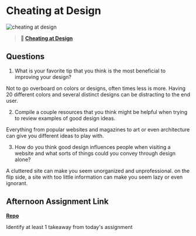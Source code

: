 # Cheating at Design

![cheating at design](https://bcw.blob.core.windows.net/public/img/courses/5247609446691139)

> **📖 [Cheating at Design](https://codeworksacademy.com/fs-student-guide/resources/wk1/04-Cheating-at-Design)**

## Questions

1. What is your favorite tip that you think is the most beneficial to improving your design?

Not to go overboard on colors or designs, often times less is more.  Having 20 different colors and several distinct designs can be distracting to the end user. 

2. Compile a couple resources that you think might be helpful when trying to review examples of good design ideas.

Everything from popular websites and magazines to art or even architecture can give you different ideas to play with. 

3. How do you think good design influences people when visiting a website and what sorts of things could you convey through design alone?

A cluttered site can make you seem unorganized and unprofessional.  on the flip side, a site with too little information can make you seem lazy or even ignorant.

## Afternoon Assignment Link

**[Repo](https://andrewlarue.github.io/cloneSite/)**

Identify at least 1 takeaway from today's assignment
